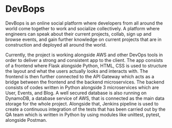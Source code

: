 # DevBops

DevBops is an online social platform where developers from all around the world come together to work and socialize collectively. A platform where engineers can speak about their current projects, collab, sign up and browse events, and gain further knowledge on current projects that are in construction and deployed all around the world.

Currently, the project is working alongside AWS and other DevOps tools in order to deliver a strong and consistent app to the client. The app consists of a frontend where Flask alongside Python, HTML, CSS is used to structure the layout and what the users actually looks and interacts with. The frontend is then further connected to the API Gateway which acts as a bridge between the frontend and the backend microservices. The backend consists of codes written in Python alongside 3 microservices which are User, Events, and Blog. A well secured database is also running on DynamoDB, a database service of AWS, that is connected as the main data storage for the whole project. Alongside that, Jenkins pipeline is used to create a continuous integration of the tests that has been carried out by the QA team which is written in Python by using modules like unittest, pytest, alongside Postman.
